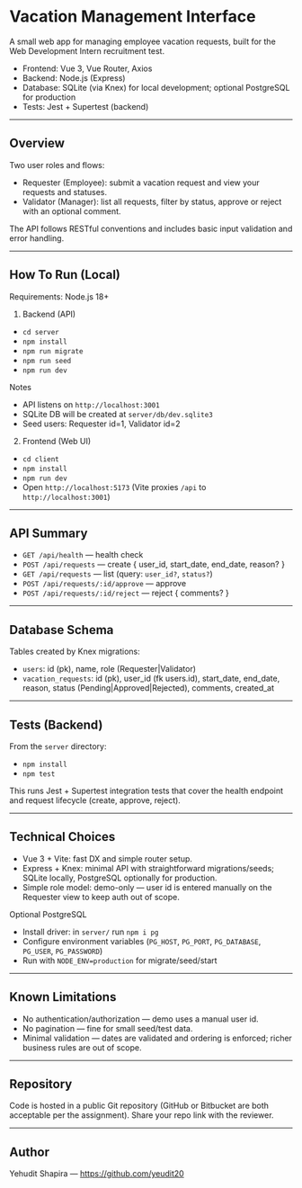 # Vacation Management Interface

A small web app for managing employee vacation requests, built for the Web Development Intern recruitment test.

- Frontend: Vue 3, Vue Router, Axios
- Backend: Node.js (Express)
- Database: SQLite (via Knex) for local development; optional PostgreSQL for production
- Tests: Jest + Supertest (backend)

---

## Overview

Two user roles and flows:
- Requester (Employee): submit a vacation request and view your requests and statuses.
- Validator (Manager): list all requests, filter by status, approve or reject with an optional comment.

The API follows RESTful conventions and includes basic input validation and error handling.

---

## How To Run (Local)

Requirements: Node.js 18+

1) Backend (API)
- `cd server`
- `npm install`
- `npm run migrate`
- `npm run seed`
- `npm run dev`

Notes
- API listens on `http://localhost:3001`
- SQLite DB will be created at `server/db/dev.sqlite3`
- Seed users: Requester id=1, Validator id=2

2) Frontend (Web UI)
- `cd client`
- `npm install`
- `npm run dev`
- Open `http://localhost:5173` (Vite proxies `/api` to `http://localhost:3001`)

---

## API Summary
- `GET /api/health` — health check
- `POST /api/requests` — create { user_id, start_date, end_date, reason? }
- `GET /api/requests` — list (query: `user_id?`, `status?`)
- `POST /api/requests/:id/approve` — approve
- `POST /api/requests/:id/reject` — reject { comments? }

---

## Database Schema
Tables created by Knex migrations:
- `users`: id (pk), name, role (Requester|Validator)
- `vacation_requests`: id (pk), user_id (fk users.id), start_date, end_date, reason, status (Pending|Approved|Rejected), comments, created_at

---

## Tests (Backend)

From the `server` directory:
- `npm install`
- `npm test`

This runs Jest + Supertest integration tests that cover the health endpoint and request lifecycle (create, approve, reject).

---

## Technical Choices
- Vue 3 + Vite: fast DX and simple router setup.
- Express + Knex: minimal API with straightforward migrations/seeds; SQLite locally, PostgreSQL optionally for production.
- Simple role model: demo-only — user id is entered manually on the Requester view to keep auth out of scope.

Optional PostgreSQL
- Install driver: in `server/` run `npm i pg`
- Configure environment variables (`PG_HOST`, `PG_PORT`, `PG_DATABASE`, `PG_USER`, `PG_PASSWORD`)
- Run with `NODE_ENV=production` for migrate/seed/start

---

## Known Limitations
- No authentication/authorization — demo uses a manual user id.
- No pagination — fine for small seed/test data.
- Minimal validation — dates are validated and ordering is enforced; richer business rules are out of scope.

---

## Repository

Code is hosted in a public Git repository (GitHub or Bitbucket are both acceptable per the assignment). Share your repo link with the reviewer.

---

## Author
Yehudit Shapira — https://github.com/yeudit20

